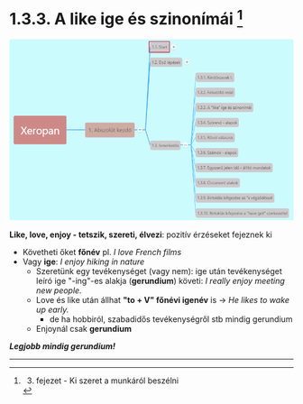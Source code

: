 # 1.3.3. A like ige és szinonímái [^1]

![1.3](images/1.3.png)

**Like, love, enjoy - tetszik, szereti, élvezi**: pozitív érzéseket fejeznek ki

* Követheti őket **főnév** pl. *I love French films*
* Vagy **ige**: *I enjoy hiking in nature*
  * Szeretünk egy tevékenységet (vagy nem): ige után tevékenységet leíró ige "-ing"-es alakja (**gerundium**) követi: *I really enjoy meeting new people.*
  * Love és like után állhat **"to + V" főnévi igenév** is -> *He likes to wake up early.*
    * de ha hobbiról, szabadidős tevékenységről stb mindig gerundium
  * Enjoynál csak **gerundium**

***Legjobb mindig gerundium!***

---
[^1]: 3. fejezet - Ki szeret a munkáról beszélni